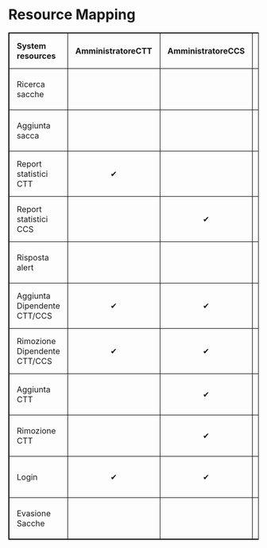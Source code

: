 ﻿# Resource Mapping


<html>
<head>
<style>
table {
  width:100%;
}
table, th, td {
  border: 1px solid black;
  border-collapse: collapse;
}
th, td {
  padding: 15px;
  text-align: left;
}
#t01 tr:nth-child(even) {
  background-color: #eee;
}

#t01 th {
  background-color: black;
  color: white;
}
</style>
</head>
<body>
<table>
  <tr>
    <th>System resources</th>
    <th>AmministratoreCTT</th> 
    <th>AmministratoreCCS</th>
    <th>OperatoreCTT</th>
    <th>MagazziniereCTT</th>
  </tr>
  <tr>
    <td>Ricerca sacche</td>
    <td></td>
    <td></td>
    <td><p style="text-align:center;">✔</p></td>
    <td></td>
  </tr>
   <tr>
    <td>Aggiunta sacca</td>
    <td></td>
    <td></td>
    <td></td>
    <td><p style="text-align:center;">✔</p></td>
  </tr>
   <tr>
    <td>Report statistici CTT</td>
    <td><p style="text-align:center;">✔</p></td>
    <td></td>
    <td></td>
    <td></td>
  </tr>
  <tr>
    <td>Report statistici CCS</td>
    <td></td>
    <td><p style="text-align:center;">✔</p></td>
    <td></td>
    <td></td>
  </tr>
  <tr>
    <td>Risposta alert</td>
    <td></td>
    <td></td>
    <td><p style="text-align:center;">✔</p></td>
    <td></td>
  </tr>
  <tr>
    <td>Aggiunta Dipendente CTT/CCS</td>
    <td><p style="text-align:center;">✔</p></td>
    <td><p style="text-align:center;">✔</p></td>
    <td></td>
    <td></td>
  </tr>
  <tr>
    <td>Rimozione Dipendente CTT/CCS</td>
    <td><p style="text-align:center;">✔</p></td>
    <td><p style="text-align:center;">✔</p></td>
    <td></td>
    <td></td>
  </tr>
  <tr>
    <td>Aggiunta CTT</td>
    <td></td>
    <td><p style="text-align:center;">✔</p></td>
    <td></td>
    <td></td>
  </tr>
  <tr>
    <td>Rimozione CTT</td>
    <td></td>
    <td><p style="text-align:center;">✔</p></td>
    <td></td>
    <td></td>
  </tr>
  <tr>
    <td>Login</td>
    <td><p style="text-align:center;">✔</p></td>
    <td><p style="text-align:center;">✔</p></td>
    <td><p style="text-align:center;">✔</p></td>
    <td><p style="text-align:center;">✔</p></td>
  </tr>
  <tr>
    <td>Evasione Sacche</td>
    <td></td>
    <td></td>
    <td></td>
    <td><p style="text-align:center;">✔</p></td>
 </tr>


</table>
<br>



</body>
</html>